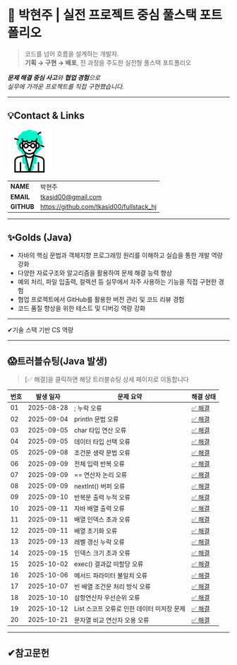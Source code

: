 # 🚀 박현주 | 실전 프로젝트 중심 풀스택 포트폴리오

> 코드를 넘어 흐름을 설계하는 개발자.  
**기획 → 구현 → 배포**, 전 과정을 주도한 실전형 풀스택 포트폴리오

***문제 해결 중심 사고**와 **협업 경험**으로  
실무에 가까운 프로젝트를 직접 구현했습니다.*

---
<!-- 이름, 이메일, 깃허브 주소, 포트폴리오 2*4의 테이블 형식으로-->
## 💡Contact & Links
<img src="../track001_github/3319946_수정.gif" alt="프로필" width="100"/>

|||
|-|-|
|**NAME**|박현주|
|**EMAIL**|tkasid00@gmail.com|
|**GITHUB**|https://github.com/tkasid00/fullstack_hj|


---
## ✨Golds (Java)

- 자바의 핵심 문법과 객체지향 프로그래밍 원리를 이해하고 실습을 통한 개발 역량 강화
- 다양한 자료구조와 알고리즘을 활용하여 문제 해결 능력 향상
- 예외 처리, 파일 입출력, 컬렉션 등 실무에서 자주 사용하는 기능을 직접 구현한 경험
- 협업 프로젝트에서 GitHub를 활용한 버전 관리 및 코드 리뷰 경험
- 코드 품질 향상을 위한 테스트 및 디버깅 역량 강화


---
✔기술 스택 기반 CS 역량

---


## 😱트러블슈팅(Java 발생)

 > [✅ 해결]을 클릭하면 해당 트러블슈팅 상세 페이지로 이동합니다

| 번호 | 발생 일자 | 문제 요약 | 해결 상태 |
|------|-----------|------------|------------|
| 01 | 2025-08-28 | ; 누락 오류 | [✅ 해결](https://tkasid00.github.io/fullstack_hj/troubleshooting/troubleJava.html#error01) |
| 02 | 2025-09-04 | println 문법 오류 | [✅ 해결](https://tkasid00.github.io/fullstack_hj/troubleshooting/troubleJava.html#error02) |
| 03 | 2025-09-05 | char 타입 연산 오류 | [✅ 해결](https://tkasid00.github.io/fullstack_hj/troubleshooting/troubleJava.html#error03) |
| 04 | 2025-09-05 | 데이터 타입 선택 오류 | [✅ 해결](https://tkasid00.github.io/fullstack_hj/troubleshooting/troubleJava.html#error04) |
| 05 | 2025-09-08 | 조건문 생략 문법 오류 | [✅ 해결](https://tkasid00.github.io/fullstack_hj/troubleshooting/troubleJava.html#error05) |
| 06 | 2025-09-09 | 전체 입력 반복 오류 | [✅ 해결](https://tkasid00.github.io/fullstack_hj/troubleshooting/troubleJava.html#error06) |
| 07 | 2025-09-09 | == 연산자 논리 오류 | [✅ 해결](https://tkasid00.github.io/fullstack_hj/troubleshooting/troubleJava.html#error07) |
| 08 | 2025-09-09 | nextInt() 버퍼 오류 | [✅ 해결](https://tkasid00.github.io/fullstack_hj/troubleshooting/troubleJava.html#error08) |
| 09 | 2025-09-10 | 반복문 출력 누적 오류 | [✅ 해결](https://tkasid00.github.io/fullstack_hj/troubleshooting/troubleJava.html#error09) |
| 10 | 2025-09-11 | 자바 배열 출력 오류 | [✅ 해결](https://tkasid00.github.io/fullstack_hj/troubleshooting/troubleJava.html#error10) |
| 11 | 2025-09-11 | 배열 인덱스 초과 오류 | [✅ 해결](https://tkasid00.github.io/fullstack_hj/troubleshooting/troubleJava.html#error11) |
| 12 | 2025-09-11 | 배열 초기화 오류 | [✅ 해결](https://tkasid00.github.io/fullstack_hj/troubleshooting/troubleJava.html#error12) |
| 13 | 2025-09-13 | 레벨 갱신 누락 오류 | [✅ 해결](https://tkasid00.github.io/fullstack_hj/troubleshooting/troubleJava.html#error13) |
| 14 | 2025-09-15 | 인덱스 크기 초과 오류 | [✅ 해결](https://tkasid00.github.io/fullstack_hj/troubleshooting/troubleJava.html#error14) |
| 15 | 2025-10-02 | exec() 결과값 미할당 오류 | [✅ 해결](https://tkasid00.github.io/fullstack_hj/troubleshooting/troubleJava.html#error15) |
| 16 | 2025-10-06 | 메서드 파라미터 불일치 오류 | [✅ 해결](https://tkasid00.github.io/fullstack_hj/troubleshooting/troubleJava.html#error16) |
| 17 | 2025-10-07 | 빈 배열 조건문 처리 방식 오류 | [✅ 해결](https://tkasid00.github.io/fullstack_hj/troubleshooting/troubleJava.html#error17) |
| 18 | 2025-10-10 | 삼항연산자 우선순위 오류 | [✅ 해결](https://tkasid00.github.io/fullstack_hj/troubleshooting/troubleJava.html#error18) |
| 19 | 2025-10-12 | List 스코프 오류로 인한 데이터 미저장 문제 | [✅ 해결](https://tkasid00.github.io/fullstack_hj/troubleshooting/troubleJava.html#error19) |
| 20   |2025-10-21| 문자열 비교 연산자 오용 오류  | [✅ 해결](https://tkasid00.github.io/fullstack_hj/troubleshooting/troubleJava.html#error20) |




---

## ✔참고문헌
